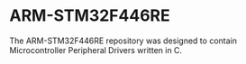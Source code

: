 # ARM-STM32F446RE
The ARM-STM32F446RE repository was designed to contain Microcontroller Peripheral Drivers written in C. 
